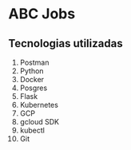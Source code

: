 # ABC Jobs


## Tecnologias utilizadas
1. Postman
2. Python
3. Docker
4. Posgres
5. Flask
6. Kubernetes
7. GCP
8. gcloud SDK
9. kubectl
10. Git
